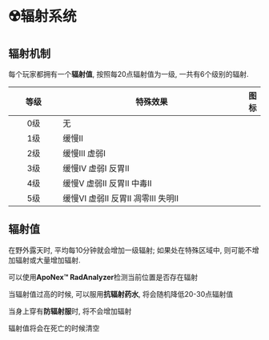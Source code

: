 # ☢️辐射系统

## 辐射机制

每个玩家都拥有一个**辐射值**, 按照每20点辐射值为一级, 一共有6个级别的辐射.



<table><thead><tr><th width="85" align="center">等级</th><th width="357">特殊效果</th><th align="center">图标</th></tr></thead><tbody><tr><td align="center">0级</td><td>无</td><td align="center"></td></tr><tr><td align="center">1级</td><td>缓慢Ⅱ</td><td align="center"></td></tr><tr><td align="center">2级</td><td>缓慢Ⅲ 虚弱Ⅰ</td><td align="center"></td></tr><tr><td align="center">3级</td><td>缓慢Ⅳ 虚弱Ⅰ 反胃Ⅱ</td><td align="center"></td></tr><tr><td align="center">4级</td><td>缓慢Ⅴ 虚弱Ⅱ 反胃Ⅱ 中毒Ⅱ</td><td align="center"></td></tr><tr><td align="center">5级</td><td>缓慢Ⅵ 虚弱Ⅱ 反胃Ⅱ 凋零Ⅲ 失明Ⅱ</td><td align="center"></td></tr></tbody></table>





## 辐射值

在野外露天时, 平均每10分钟就会增加一级辐射; 如果处在特殊区域中, 则可能不增加辐射或大量增加辐射.

可以使用**ApoNex™ RadAnalyzer**检测当前位置是否存在辐射

当辐射值过高的时候, 可以服用**抗辐射药水**, 将会随机降低20-30点辐射值

当身上穿有**防辐射服**时, 将不会增加辐射

辐射值将会在死亡的时候清空
